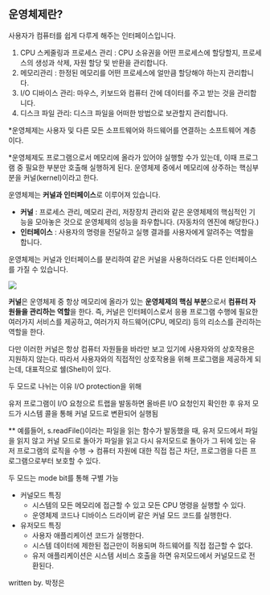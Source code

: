 ## 운영체제란?
사용자가 컴퓨터를 쉽게 다루게 해주는 인터페이스입니다.

1. CPU 스케줄링과 프로세스 관리 : CPU 소유권을 어떤 프로세스에 할당할지, 프로세스의 생성과 삭제, 자원 할당 및 반환을 관리합니다.
2. 메모리관리 : 한정된 메모리를 어떤 프로세스에 얼만큼 할당해야 하는지 관리합니다.
3. I/O 디바이스 관리: 마우스, 키보드와 컴퓨터 간에 데이터를 주고 받는 것을 관리합니다.
4. 디스크 파일 관리: 디스크 파일을 어떠한 방법으로 보관할지 관리합니다.

*운영체제는 사용자 및 다른 모든 소프트웨어와 하드웨어를 연결하는 소프트웨어 계층이다. 

*운영체제도 프로그램으로서 메모리에 올라가 있어야 실행할 수가 있는데, 이때 프로그램 중 필요한 부분만 호출해 실행하게 된다. 운영체제 중에서 메모리에 상주하는 핵심부분을 커널(kernel)이라고 한다.

운영체제는 **커널과 인터페이스**로 이루어져 있습니다.

- **커널** : 프로세스 관리, 메모리 관리, 저장장치 관리와 같은 운영체제의 핵심적인 기능을 모아놓은 것으로 운영체제의 성능을 좌우합니다. (자동차의 엔진에 해당한다.)
- **인터페이스** : 사용자의 명령을 전달하고 실행 결과를 사용자에게 알려주는 역할을 합니다.

운영체제는 커널과 인터페이스를 분리하여 같은 커널을 사용하더라도 다른 인터페이스를 가질 수 있습니다.

<img src="
https://github.com/Fun-Fun-Study/CS-Study/assets/101235186/f9e1ac33-1bd2-44d1-88b4-6b9c5a034606"/>

**커널**은 운영체제 중 항상 메모리에 올라가 있는 **운영체제의 핵심 부분**으로서 **컴퓨터 자원들을 관리하는 역할**을 한다. 즉, 커널은 인터페이스로서 응용 프로그램 수행에 필요한 여러가지 서비스를 제공하고, 여러가지 하드웨어(CPU, 메모리) 등의 리소스를 관리하는 역할을 한다.

다만 이러한 커널은 항상 컴퓨터 자원들을 바라만 보고 있기에 사용자와의 상호작용은 지원하지 않는다. 따라서 사용자와의 직접적인 상호작용을 위해 프로그램을 제공하게 되는데, 대표적으로 쉘(Shell)이 있다.

두 모드로 나뉘는 이유 I/O protection을 위해

유저 프로그램이 I/O 요청으로 트랩을 발동하면 올바른 I/O 요청인지 확인한 후 유저 모드가 시스템 콜을 통해 커널 모드로 변환되어 실행됨

** 예를들어, s.readFile()이라는 파일을 읽는 함수가 발동했을 때, 유저 모드에서 파일을 읽지 않고 커널 모드로 돌아가 파일을 읽고 다시 유저모드로 돌아가 그 뒤에 있는 유저 프로그램의 로직을 수행 → 컴퓨터 자원에 대한 직접 접근 차단, 프로그램을 다른 프로그램으로부터 보호할 수 있다.

두 모드는 mode bit를 통해 구별 가능

- 커널모드 특징
    - 시스템의 모든 메모리에 접근할 수 있고 모든 CPU 명령을 실행할 수 있다.
    - 운영체제 코드나 디바이스 드라이버 같은 커널 모드 코드를 실행한다.
- 유저모드 특징
    - 사용자 애플리케이션 코드가 실행한다.
    - 시스템 데이터에 제한된 접근만이 허용되며 하드웨어를 직접 접근할 수 없다.
    - 유저 애플리케이션은 시스템 서비스 호출을 하면 유저모드에서 커널모드로 전환된다.



written by. 박정은